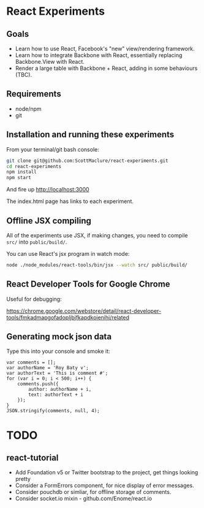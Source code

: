 # React Experiments

## Goals

* Learn how to use React, Facebook's "new" view/rendering framework.
* Learn how to integrate Backbone with React, essentially replacing Backbone.View with React.
* Render a large table with Backbone + React, adding in some behaviours (TBC).

## Requirements

* node/npm
* git

## Installation and running these experiments

From your terminal/git bash console:

```sh
git clone git@github.com:ScottMaclure/react-experiments.git
cd react-experiments
npm install
npm start
```

And fire up <http://localhost:3000>

The index.html page has links to each experiment.

## Offline JSX compiling

All of the experiments use JSX, if making changes, you need to compile `src/` into `public/build/`.

You can use React's jsx program in watch mode:

```sh
node ./node_modules/react-tools/bin/jsx --watch src/ public/build/
```

## React Developer Tools for Google Chrome

Useful for debugging:

<https://chrome.google.com/webstore/detail/react-developer-tools/fmkadmapgofadopljbjfkapdkoienihi/related>

## Generating mock json data

Type this into your console and smoke it:

```
var comments = [];
var authorName = 'Roy Baty v';
var authorText = 'This is comment #';
for (var i = 0; i < 500; i++) {
	comments.push({
		author: authorName + i,
		text: authorText + i
    });
}
JSON.stringify(comments, null, 4);
```

# TODO

## react-tutorial

* Add Foundation v5 or Twitter bootstrap to the project, get things looking pretty
* Consider a FormErrors component, for nice display of error messages.
* Consider pouchdb or simliar, for offline storage of comments.
* Consider socket.io mixin - github.com/Enome/react.io

